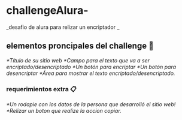 # challengeAlura-
_desafio de alura para relizar un encriptador _

## elementos proncipales del challenge 🚀
_*Título de su sitio web_
_*Campo para el texto que va a ser encriptado/desencriptado_
_*Un botón para encriptar_
_*Un botón para desencriptar_
_*Área para mostrar el texto encriptado/desencriptado._

### requerimientos extra 📋
_*Un rodapie con los datos de la persona que desarrolló el sitio web!_
_*Relizar un boton que realize la accion copiar._ 
